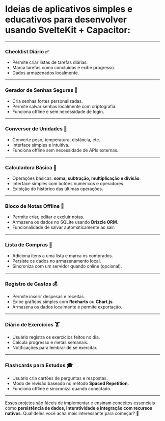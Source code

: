 # Ideias de aplicativos simples e educativos para desenvolver usando **SvelteKit + Capacitor**:

---

### Checklist Diário ✅  
- Permite criar listas de tarefas diárias.  
- Marca tarefas como concluídas e exibe progresso.  
- Dados armazenados localmente.  

---

### Gerador de Senhas Seguras 🔑  
- Cria senhas fortes personalizadas.  
- Permite salvar senhas localmente com criptografia.  
- Funciona offline e sem necessidade de login.  

---

### Conversor de Unidades 📏  
- Converte peso, temperatura, distância, etc.  
- Interface simples e intuitiva.  
- Funciona offline sem necessidade de APIs externas.  

---

### Calculadora Básica 🧮  
- Operações básicas: **soma, subtração, multiplicação e divisão**.  
- Interface simples com botões numéricos e operadores.  
- Exibição do histórico das últimas operações.  

---

### Bloco de Notas Offline 📝  
- Permite criar, editar e excluir notas.  
- Armazena os dados no SQLite usando **Drizzle ORM**.  
- Funcionalidade de salvar automaticamente ao sair.  

---

### Lista de Compras 🛒  
- Adiciona itens a uma lista e marca os comprados.  
- Persiste os dados no armazenamento local.  
- Sincroniza com um servidor quando online (opcional).  

---

### Registro de Gastos 💰  
- Permite inserir despesas e receitas.  
- Exibe gráficos simples com **Recharts** ou **Chart.js**.  
- Armazena os dados localmente e permite exportação.  

---

### Diário de Exercícios 🏋️  
- Usuário registra os exercícios feitos no dia.  
- Calcula progresso e metas semanais.  
- Notificações para lembrar de se exercitar.  

---

### Flashcards para Estudos 🎓  
- Usuário cria cartões de perguntas e respostas.  
- Modo de revisão baseado no método **Spaced Repetition**.  
- Funciona offline e sincroniza quando conectado.  

---

Esses projetos são fáceis de implementar e ensinam conceitos essenciais como **persistência de dados, interatividade e integração com recursos nativos**. Qual deles você acha mais interessante para começar? 🚀